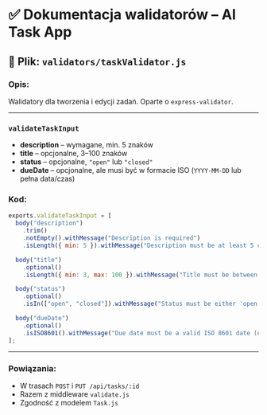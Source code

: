 # ✅ Dokumentacja walidatorów – AI Task App

## 📄 Plik: `validators/taskValidator.js`

### Opis:
Walidatory dla tworzenia i edycji zadań. Oparte o `express-validator`.

---

### `validateTaskInput`

- **description** – wymagane, min. 5 znaków
- **title** – opcjonalne, 3–100 znaków
- **status** – opcjonalne, `"open"` lub `"closed"`
- **dueDate** – opcjonalne, ale musi być w formacie ISO (`YYYY-MM-DD` lub pełna data/czas)

### Kod:
```js
exports.validateTaskInput = [
  body("description")
    .trim()
    .notEmpty().withMessage("Description is required")
    .isLength({ min: 5 }).withMessage("Description must be at least 5 characters long"),

  body("title")
    .optional()
    .isLength({ min: 3, max: 100 }).withMessage("Title must be between 3 and 100 characters"),

  body("status")
    .optional()
    .isIn(["open", "closed"]).withMessage("Status must be either 'open' or 'closed'"),

  body("dueDate")
    .optional()
    .isISO8601().withMessage("Due date must be a valid ISO 8601 date (e.g., YYYY-MM-DD)")
];
```

---

### Powiązania:

- W trasach `POST` i `PUT /api/tasks/:id`
- Razem z middleware `validate.js`
- Zgodność z modelem `Task.js`
